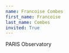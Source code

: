 ```yaml
---
name: Francoise Combes
first_name: Francoise
last_name: Combes
invited: True
---
```


PARIS Observatory